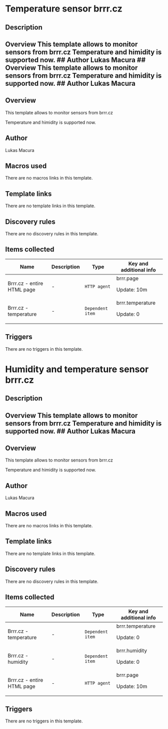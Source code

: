 # Temperature sensor brrr.cz

## Description

## Overview This template allows to monitor sensors from brrr.cz Temperature and himidity is supported now. ## Author Lukas Macura ## Overview This template allows to monitor sensors from brrr.cz Temperature and himidity is supported now. ## Author Lukas Macura 

## Overview

This template allows to monitor sensors from brrr.cz


Temperature and himidity is supported now.


 



## Author

Lukas Macura

## Macros used

There are no macros links in this template.

## Template links

There are no template links in this template.

## Discovery rules

There are no discovery rules in this template.

## Items collected

|Name|Description|Type|Key and additional info|
|----|-----------|----|----|
|Brrr.cz - entire HTML page|<p>-</p>|`HTTP agent`|brrr.page<p>Update: 10m</p>|
|Brrr.cz - temperature|<p>-</p>|`Dependent item`|brrr.temperature<p>Update: 0</p>|
## Triggers

There are no triggers in this template.

# Humidity and temperature sensor brrr.cz

## Description

## Overview This template allows to monitor sensors from brrr.cz Temperature and himidity is supported now. ## Author Lukas Macura 

## Overview

This template allows to monitor sensors from brrr.cz


Temperature and himidity is supported now.


 



## Author

Lukas Macura

## Macros used

There are no macros links in this template.

## Template links

There are no template links in this template.

## Discovery rules

There are no discovery rules in this template.

## Items collected

|Name|Description|Type|Key and additional info|
|----|-----------|----|----|
|Brrr.cz - temperature|<p>-</p>|`Dependent item`|brrr.temperature<p>Update: 0</p>|
|Brrr.cz - humidity|<p>-</p>|`Dependent item`|brrr.humidity<p>Update: 0</p>|
|Brrr.cz - entire HTML page|<p>-</p>|`HTTP agent`|brrr.page<p>Update: 10m</p>|
## Triggers

There are no triggers in this template.

